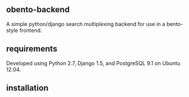 obento-backend
--------------

A simple python/django search multiplexing backend for use in a bento-style
frontend.  


requirements
------------

Developed using Python 2.7, Django 1.5, and PostgreSQL 9.1 on Ubuntu 12.04.


installation
------------


